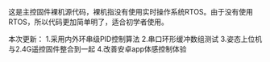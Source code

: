 ﻿这是主控固件裸机源代码，裸机指没有使用实时操作系统RTOS。由于没有使用RTOS，所以代码更加简单明了，适合初学者使用。

本次更新：
        1.采用内外环串级PID控制算法
        2.串口环形缓冲数组测试
        3.姿态上位机与2.4G遥控固件整合到一起
        4.改善安卓app体感控制体验